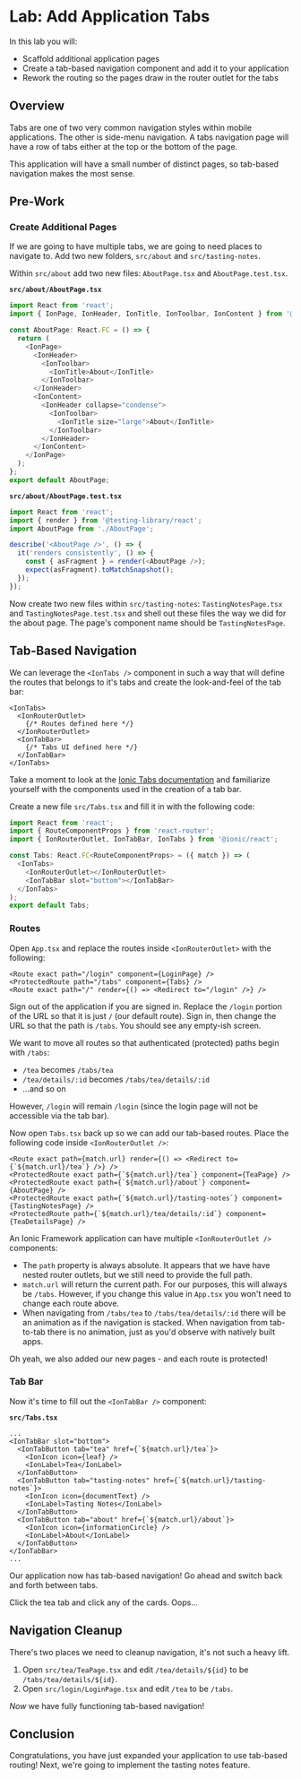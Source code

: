 # Lab: Add Application Tabs

In this lab you will:

- Scaffold additional application pages
- Create a tab-based navigation component and add it to your application
- Rework the routing so the pages draw in the router outlet for the tabs

## Overview

Tabs are one of two very common navigation styles within mobile applications. The other is side-menu navigation. A tabs navigation page will have a row of tabs either at the top or the bottom of the page.

This application will have a small number of distinct pages, so tab-based navigation makes the most sense.

## Pre-Work

### Create Additional Pages

If we are going to have multiple tabs, we are going to need places to navigate to. Add two new folders, `src/about` and `src/tasting-notes`.

Within `src/about` add two new files: `AboutPage.tsx` and `AboutPage.test.tsx`.

**`src/about/AboutPage.tsx`**

```TypeScript
import React from 'react';
import { IonPage, IonHeader, IonTitle, IonToolbar, IonContent } from '@ionic/react';

const AboutPage: React.FC = () => {
  return (
    <IonPage>
      <IonHeader>
        <IonToolbar>
          <IonTitle>About</IonTitle>
        </IonToolbar>
      </IonHeader>
      <IonContent>
        <IonHeader collapse="condense">
          <IonToolbar>
            <IonTitle size="large">About</IonTitle>
          </IonToolbar>
        </IonHeader>
      </IonContent>
    </IonPage>
  );
};
export default AboutPage;
```

**`src/about/AboutPage.test.tsx`**

```TypeScript
import React from 'react';
import { render } from '@testing-library/react';
import AboutPage from './AboutPage';

describe('<AboutPage />', () => {
  it('renders consistently', () => {
    const { asFragment } = render(<AboutPage />);
    expect(asFragment).toMatchSnapshot();
  });
});
```

Now create two new files within `src/tasting-notes`: `TastingNotesPage.tsx` and `TastingNotesPage.test.tsx` and shell out these files the way we did for the about page. The page's component name should be `TastingNotesPage`.

## Tab-Based Navigation

We can leverage the `<IonTabs />` component in such a way that will define the routes that belongs to it's tabs and create the look-and-feel of the tab bar:

```JSX
<IonTabs>
  <IonRouterOutlet>
    {/* Routes defined here */}
  </IonRouterOutlet>
  <IonTabBar>
    {/* Tabs UI defined here */}
  </IonTabBar>
</IonTabs>
```

Take a moment to look at the <a href="https://ionicframework.com/docs/api/tabs" target="_blank">Ionic Tabs documentation</a> and familiarize yourself with the components used in the creation of a tab bar.

Create a new file `src/Tabs.tsx` and fill it in with the following code:

```TypeScript
import React from 'react';
import { RouteComponentProps } from 'react-router';
import { IonRouterOutlet, IonTabBar, IonTabs } from '@ionic/react';

const Tabs: React.FC<RouteComponentProps> = ({ match }) => (
  <IonTabs>
    <IonRouterOutlet></IonRouterOutlet>
    <IonTabBar slot="bottom"></IonTabBar>
  </IonTabs>
);
export default Tabs;
```

### Routes

Open `App.tsx` and replace the routes inside `<IonRouterOutlet>` with the following:

```JSX
<Route exact path="/login" component={LoginPage} />
<ProtectedRoute path="/tabs" component={Tabs} />
<Route exact path="/" render={() => <Redirect to="/login" />} />
```

Sign out of the application if you are signed in. Replace the `/login` portion of the URL so that it is just `/` (our default route). Sign in, then change the URL so that the path is `/tabs`. You should see any empty-ish screen.

We want to move all routes so that authenticated (protected) paths begin with `/tabs`:

- `/tea` becomes `/tabs/tea`
- `/tea/details/:id` becomes `/tabs/tea/details/:id`
- ...and so on

However, `/login` will remain `/login` (since the login page will not be accessible via the tab bar).

Now open `Tabs.tsx` back up so we can add our tab-based routes. Place the following code inside `<IonRouterOutlet />`:

```JSX
<Route exact path={match.url} render={() => <Redirect to={`${match.url}/tea`} />} />
<ProtectedRoute exact path={`${match.url}/tea`} component={TeaPage} />
<ProtectedRoute exact path={`${match.url}/about`} component={AboutPage} />
<ProtectedRoute exact path={`${match.url}/tasting-notes`} component={TastingNotesPage} />
<ProtectedRoute path={`${match.url}/tea/details/:id`} component={TeaDetailsPage} />
```

An Ionic Framework application can have multiple `<IonRouterOutlet />` components:

- The `path` property is always absolute. It appears that we have have nested router outlets, but we still need to provide the full path.
- `match.url` will return the current path. For our purposes, this will always be `/tabs`. However, if you change this value in `App.tsx` you won't need to change each route above.
- When navigating from `/tabs/tea` to `/tabs/tea/details/:id` there will be an animation as if the navigation is stacked. When navigation from tab-to-tab there is no animation, just as you'd observe with natively built apps.

Oh yeah, we also added our new pages - and each route is protected!

### Tab Bar

Now it's time to fill out the `<IonTabBar />` component:

**`src/Tabs.tsx`**

```JSX
...
<IonTabBar slot="bottom">
  <IonTabButton tab="tea" href={`${match.url}/tea`}>
    <IonIcon icon={leaf} />
    <IonLabel>Tea</IonLabel>
  </IonTabButton>
  <IonTabButton tab="tasting-notes" href={`${match.url}/tasting-notes`}>
    <IonIcon icon={documentText} />
    <IonLabel>Tasting Notes</IonLabel>
  </IonTabButton>
  <IonTabButton tab="about" href={`${match.url}/about`}>
    <IonIcon icon={informationCircle} />
    <IonLabel>About</IonLabel>
  </IonTabButton>
</IonTabBar>
...
```

Our application now has tab-based navigation! Go ahead and switch back and forth between tabs.

Click the tea tab and click any of the cards. Oops...

## Navigation Cleanup

There's two places we need to cleanup navigation, it's not such a heavy lift.

1. Open `src/tea/TeaPage.tsx` and edit `/tea/details/${id}` to be `/tabs/tea/details/${id}`.
2. Open `src/login/LoginPage.tsx` and edit `/tea` to be `/tabs`.

_Now_ we have fully functioning tab-based navigation!

## Conclusion

Congratulations, you have just expanded your application to use tab-based routing! Next, we're going to implement the tasting notes feature.
